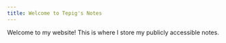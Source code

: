 ```yaml
---
title: Welcome to Tepig's Notes
---
```

Welcome to my website!
This is where I store my publicly accessible notes.
